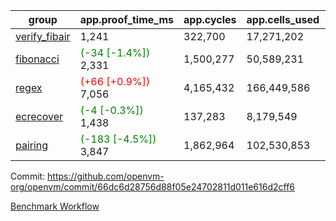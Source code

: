| group | app.proof_time_ms | app.cycles | app.cells_used | leaf.proof_time_ms | leaf.cycles | leaf.cells_used |
| -- | -- | -- | -- | -- | -- | -- |
| [verify_fibair](https://github.com/openvm-org/openvm/blob/benchmark-results/benchmarks-pr/1867/verify_fibair-66dc6d28756d88f05e24702811d011e616d2cff6.md) | 1,241 |  322,700 |  17,271,202 |- | - | - |
| [fibonacci](https://github.com/openvm-org/openvm/blob/benchmark-results/benchmarks-pr/1867/fibonacci-66dc6d28756d88f05e24702811d011e616d2cff6.md) |<span style='color: green'>(-34 [-1.4%])</span> 2,331 |  1,500,277 |  50,589,231 |- | - | - |
| [regex](https://github.com/openvm-org/openvm/blob/benchmark-results/benchmarks-pr/1867/regex-66dc6d28756d88f05e24702811d011e616d2cff6.md) |<span style='color: red'>(+66 [+0.9%])</span> 7,056 |  4,165,432 |  166,449,586 |- | - | - |
| [ecrecover](https://github.com/openvm-org/openvm/blob/benchmark-results/benchmarks-pr/1867/ecrecover-66dc6d28756d88f05e24702811d011e616d2cff6.md) |<span style='color: green'>(-4 [-0.3%])</span> 1,438 |  137,283 |  8,179,549 |- | - | - |
| [pairing](https://github.com/openvm-org/openvm/blob/benchmark-results/benchmarks-pr/1867/pairing-66dc6d28756d88f05e24702811d011e616d2cff6.md) |<span style='color: green'>(-183 [-4.5%])</span> 3,847 |  1,862,964 |  102,530,853 |- | - | - |


Commit: https://github.com/openvm-org/openvm/commit/66dc6d28756d88f05e24702811d011e616d2cff6

[Benchmark Workflow](https://github.com/openvm-org/openvm/actions/runs/16284896723)
